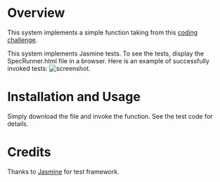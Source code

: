 # Overview

This system implements a simple function taking from this [coding challenge](http://philipmjohnson.github.io/ics314f15/morea/testing/experience-testing-uhdata.html).

This system implements Jasmine tests. To see the tests, display the SpecRunner.html file in a browser. Here is an example of successfully invoked tests:
![screenshot](https://raw.githubusercontent.com/rshin808/position/master/doc/uhdegreedataJasmine.PNG).


# Installation and Usage

Simply download the file and invoke the function. See the test code for details.

# Credits

Thanks to [Jasmine](http://jasmine.github.io/) for test framework.